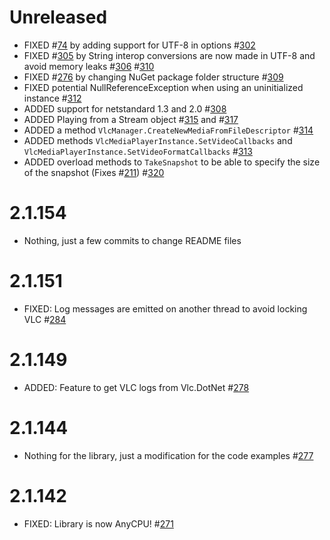 # Unreleased
- FIXED #[74](https://github.com/ZeBobo5/Vlc.DotNet/issues/74) by adding support for UTF-8 in options #[302](https://github.com/ZeBobo5/Vlc.DotNet/pull/302)
- FIXED #[305](https://github.com/ZeBobo5/Vlc.DotNet/issues/305) by String interop conversions are now made in UTF-8 and avoid memory leaks #[306](https://github.com/ZeBobo5/Vlc.DotNet/pull/306) #[310](https://github.com/ZeBobo5/Vlc.DotNet/pull/310)
- FIXED #[276](https://github.com/ZeBobo5/Vlc.DotNet/issues/276) by changing NuGet package folder structure #[309](https://github.com/ZeBobo5/Vlc.DotNet/pull/309)
- FIXED potential NullReferenceException when using an uninitialized instance #[312](https://github.com/ZeBobo5/Vlc.DotNet/pull/312)
- ADDED support for netstandard 1.3 and 2.0 #[308](https://github.com/ZeBobo5/Vlc.DotNet/pull/308)
- ADDED Playing from a Stream object #[315](https://github.com/ZeBobo5/Vlc.DotNet/pull/315) and #[317](https://github.com/ZeBobo5/Vlc.DotNet/pull/317)
- ADDED a method `VlcManager.CreateNewMediaFromFileDescriptor` #[314](https://github.com/ZeBobo5/Vlc.DotNet/pull/314)
- ADDED methods `VlcMediaPlayerInstance.SetVideoCallbacks` and `VlcMediaPlayerInstance.SetVideoFormatCallbacks` #[313](https://github.com/ZeBobo5/Vlc.DotNet/pull/313)
- ADDED overload methods to `TakeSnapshot` to be able to specify the size of the snapshot (Fixes #[211](https://github.com/ZeBobo5/Vlc.DotNet/issues/211)) #[320](https://github.com/ZeBobo5/Vlc.DotNet/pull/320)

# 2.1.154
- Nothing, just a few commits to change README files

# 2.1.151
- FIXED: Log messages are emitted on another thread to avoid locking VLC #[284](https://github.com/ZeBobo5/Vlc.DotNet/pull/284)

# 2.1.149
- ADDED: Feature to get VLC logs from Vlc.DotNet #[278](https://github.com/ZeBobo5/Vlc.DotNet/pull/278)

# 2.1.144
- Nothing for the library, just a modification for the code examples #[277](https://github.com/ZeBobo5/Vlc.DotNet/pull/277)

# 2.1.142
- FIXED: Library is now AnyCPU! #[271](https://github.com/ZeBobo5/Vlc.DotNet/pull/271)
